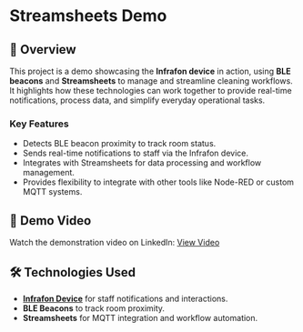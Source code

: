 # Streamsheets Demo  

## 📖 Overview  
This project is a demo showcasing the **Infrafon device** in action, using **BLE beacons** and **Streamsheets** to manage and streamline cleaning workflows. It highlights how these technologies can work together to provide real-time notifications, process data, and simplify everyday operational tasks.  

### Key Features  
- Detects BLE beacon proximity to track room status.  
- Sends real-time notifications to staff via the Infrafon device.  
- Integrates with Streamsheets for data processing and workflow management.  
- Provides flexibility to integrate with other tools like Node-RED or custom MQTT systems.  

## 🎥 Demo Video  
Watch the demonstration video on LinkedIn: [View Video](https://www.linkedin.com/posts/infrafon_ztna-zerotrust-ble-activity-7275930284796088320-MqLY?utm_source=share&utm_medium=member_desktop)  

## 🛠️ Technologies Used  
- **[Infrafon Device](https://www.infrafon.com/)** for staff notifications and interactions.  
- **BLE Beacons** to track room proximity.  
- **Streamsheets** for MQTT integration and workflow automation.  